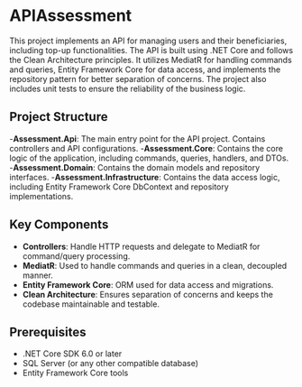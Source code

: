 # APIAssessment

This project implements an API for managing users and their beneficiaries, including top-up functionalities. The API is built using .NET Core and follows the Clean Architecture principles. It utilizes MediatR for handling commands and queries, Entity Framework Core for data access, and implements the repository pattern for better separation of concerns. The project also includes unit tests to ensure the reliability of the business logic.

## Project Structure
-**Assessment.Api**: The main entry point for the API project. Contains controllers and API configurations.
-**Assessment.Core**: Contains the core logic of the application, including commands, queries, handlers, and DTOs.
-**Assessment.Domain**: Contains the domain models and repository interfaces.
-**Assessment.Infrastructure**: Contains the data access logic, including Entity Framework Core DbContext and repository implementations.

## Key Components

- **Controllers**: Handle HTTP requests and delegate to MediatR for command/query processing.
- **MediatR**: Used to handle commands and queries in a clean, decoupled manner.
- **Entity Framework Core**: ORM used for data access and migrations.
- **Clean Architecture**: Ensures separation of concerns and keeps the codebase maintainable and testable.

## Prerequisites

- .NET Core SDK 6.0 or later
- SQL Server (or any other compatible database)
- Entity Framework Core tools
